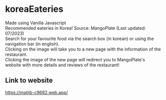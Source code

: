 # koreaEateries

Made using Vanilla Javascript <br />
Recommended eateries in Korea! Source: MangoPlate (Last updated: 07/2023) <br />
Search for your favourite food via the search box (in korean) or using the navigation bar (in english). <br />
Clicking on the image will take you to a new page with the information of the restaurant. <br />
Clicking the image of the new page will redirect you to MangoPlate's website with more details and reviews of the restaurant! <br />

## Link to website

https://matjib-c9682.web.app/
